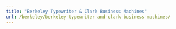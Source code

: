 ```yaml
---
title: "Berkeley Typewriter & Clark Business Machines"
url: /berkeley/berkeley-typewriter-and-clark-business-machines/
---
```

